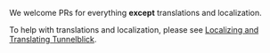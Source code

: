 We welcome PRs for everything **except** translations and localization.

To help with translations and localization, please see 
[Localizing and Translating Tunnelblick](https://tunnelblick.net/cLocalizeTranslate.html).

